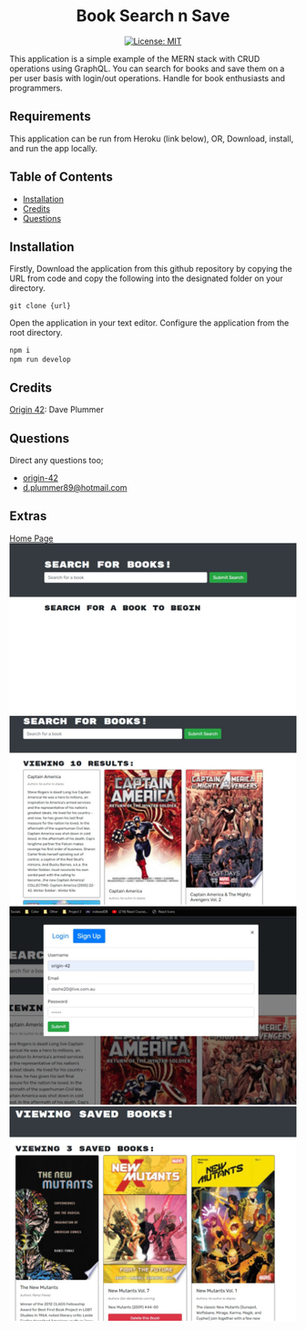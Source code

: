 <div align="center">

# Book Search n Save

</div>


<div align="center">

[![License: MIT](https://img.shields.io/github/license/adonisjs/adonis-framework?style=for-the-badge)](https://opensource.org/licenses/MIT) 

</div>


This application is a simple example of the MERN stack with CRUD operations using GraphQL. You can search for books and save them on a per user basis with login/out operations. Handle for book enthusiasts and programmers. 

## Requirements

This application can be run from Heroku (link below), OR,
Download, install, and run the app locally.

## Table of Contents

* [Installation](#installation)
* [Credits](#credits)
* [Questions](#questions)

## Installation

Firstly, Download the application from this github repository by copying the URL from code and copy the following into the designated folder on your directory.
```
git clone {url}
```

Open the application in your text editor.
Configure the application from the root directory.

```
npm i
npm run develop
```

## Credits

[Origin 42](hyperlink): Dave Plummer

## Questions

Direct any questions too;

- [origin-42](https://github.com/origin-42)
- d.plummer89@hotmail.com

## Extras

[Home Page](https://regular-book-store.herokuapp.com/)
[![Home Page](./search.jpg)](https://regular-book-store.herokuapp.com/) 
[![searchedPage](./searched.jpg)](https://regular-book-store.herokuapp.com/) 
[![Signup](./signup.jpg)](https://regular-book-store.herokuapp.com/) 
[![Saved Page](./saved.jpg)](https://regular-book-store.herokuapp.com/) 

